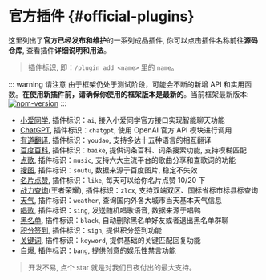 # 官方插件 {#official-plugins}

这里列出了**官方已经发布和维护**的一系列成品插件, 你可以点击插件名称前往**源码仓库**, 查看插件**详细说明和用法**。

> 插件标识, 即：`/plugin add <name>` 里的 `name`。

::: warning 请注意
由于框架仍处于测试阶段，可能会不断的新增 API 和实用函数。**在使用新插件前，请确保你使用的框架版本是最新的**。当前框架最新版本: [![npm-version](https://img.shields.io/npm/v/@kivibot/core?color=527dec&label=%40kivibot%2Fcore&style=flat-square)](https://npm.im/package/@kivibot/core)
:::

- [小爱同学](https://github.com/KiviBotLab/kivibot-plugin-ai), 插件标识：`ai`, 接入小爱同学官方接口实现智能聊天功能
- [ChatGPT](https://github.com/KiviBotLab/kivibot-plugin-chatgpt), 插件标识：`chatgpt`, 使用 OpenAI 官方 API 模块进行调用
- [有道翻译](https://github.com/KiviBotLab/kivibot-plugin-youdao), 插件标识：`youdao`, 支持多达十五种语言的相互翻译
- [百度百科](https://github.com/KiviBotLab/kivibot-plugin-baike), 插件标识：`baike`, 提供词条百科、词条搜索功能, 支持模糊匹配
- [点歌](https://github.com/KiviBotLab/kivibot-plugin-music), 插件标识：`music`, 支持六大主流平台的歌曲分享和查歌词的功能
- [搜图](https://github.com/KiviBotLab/kivibot-plugin-soutu), 插件标识：`soutu`, 数据来源于百度图片, 稳定不失效
- [名片点赞](https://github.com/KiviBotLab/kivibot-plugin-like), 插件标识：`like`, 每天可以给你名片点赞 10/20 下
- [战力查询](https://github.com/KiviBotLab/kivibot-plugin-zlcx)(王者荣耀), 插件标识：`zlcx`, 支持双端双区、国标省标市标县标查询
- [天气](https://github.com/KiviBotLab/kivibot-plugin-weather), 插件标识：`weather`, 查询国内外各大城市当天基本天气信息
- [唱歌](https://github.com/KiviBotLab/kivibot-plugin-sing), 插件标识：`sing`, 发送随机唱歌语音, 数据来源于唱鸭
- [黑名单](https://github.com/KiviBotLab/kivibot-plugin-black), 插件标识：`black`, 自动删除黑名单好友或者退出黑名单群聊
- [积分签到](https://github.com/KiviBotLab/kivibot-plugin-sign), 插件标识：`sign`, 提供积分签到功能
- [关键词](https://github.com/KiviBotLab/kivibot-plugin-keyword), 插件标识：`keyword`, 提供基础的关键匹配回复功能
- [自爆](https://github.com/KiviBotLab/kivibot-plugin-bang), 插件标识：`bang`, 提供创意的娱乐性禁言功能

> 开发不易, 点个 star 就是对我们日夜付出的最大支持。
